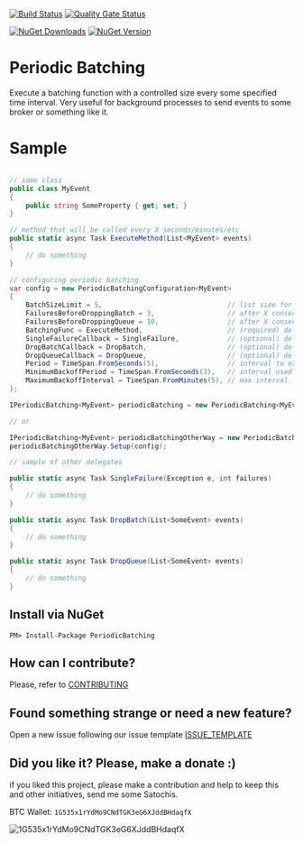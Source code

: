 [![Build Status](https://barradas.visualstudio.com/Contributions/_apis/build/status/NugetPackage/Periodic%20Batching?branchName=develop)](https://barradas.visualstudio.com/Contributions/_build/latest?definitionId=26&branchName=develop)
[![Quality Gate Status](https://sonarcloud.io/api/project_badges/measure?project=ThiagoBarradas_periodic-batching&metric=alert_status)](https://sonarcloud.io/dashboard?id=ThiagoBarradas_periodic-batching)
<!-- [![Coverage](https://sonarcloud.io/api/project_badges/measure?project=ThiagoBarradas_periodic-batching&metric=coverage)](https://sonarcloud.io/dashboard?id=ThiagoBarradas_periodic-batching) -->
[![NuGet Downloads](https://img.shields.io/nuget/dt/PeriodicBatching.svg)](https://www.nuget.org/packages/PeriodicBatching/)
[![NuGet Version](https://img.shields.io/nuget/v/PeriodicBatching.svg)](https://www.nuget.org/packages/PeriodicBatching/)

# Periodic Batching

Execute a batching function with a controlled size every some specified time interval. Very useful for background processes to send events to some broker or something like it.

# Sample

```c#

// some class 
public class MyEvent
{
    public string SomeProperty { get; set; }
}

// method that will be called every X seconds/minutes/etc
public static async Task ExecuteMethod(List<MyEvent> events)
{
    // do something
}

// configuring periodic batching
var config = new PeriodicBatchingConfiguration<MyEvent>
{
    BatchSizeLimit = 5,                               // list size for when BatchingFunc method is called. default 50.
    FailuresBeforeDroppingBatch = 3,                  // after X consecutive failures, current batch will be dropped. Use -1 to cancel this behavior. default 5.
    FailuresBeforeDroppingQueue = 10,                 // after X consecutive failures, all queue items will be dropped. Use -1 to cancel this behavior. deafult 10.
    BatchingFunc = ExecuteMethod,                     // (required) delegate called to process batch
    SingleFailureCallback = SingleFailure,            // (optional) delegate called when a single failure happens - exception and failure count are passed as parameter.
    DropBatchCallback = DropBatch,                    // (optional) delegate called when a batch is dropped - current batch items are passed as parameter.
    DropQueueCallback = DropQueue,                    // (optional) delegate called when a queue is dropped - all queue items are passed as parameter.
    Period = TimeSpan.FromSeconds(5),                 // interval to execute main method - BatchingFunc. default 10s.
    MinimumBackoffPeriod = TimeSpan.FromSeconds(3),   // interval used for next inteval when a failure happens. for each error, interval is increased exponentially based on this value. default 3s.
    MaximumBackoffInterval = TimeSpan.FromMinutes(5), // max interval. this parameter will limit the exponential interval. default 5m.
};

IPeriodicBatching<MyEvent> periodicBatching = new PeriodicBatching<MyEvent>(config);

// or 

IPeriodicBatching<MyEvent> periodicBatchingOtherWay = new PeriodicBatching<MyEvent>();
periodicBatchingOtherWay.Setup(config);

// sample of other delegates

public static async Task SingleFailure(Exception e, int failures)
{
    // do something
}

public static async Task DropBatch(List<SomeEvent> events)
{
    // do something
}

public static async Task DropQueue(List<SomeEvent> events)
{
    // do something
}

```

## Install via NuGet

```
PM> Install-Package PeriodicBatching
```

## How can I contribute?

Please, refer to [CONTRIBUTING](.github/CONTRIBUTING.md)

## Found something strange or need a new feature?

Open a new Issue following our issue template [ISSUE_TEMPLATE](.github/ISSUE_TEMPLATE.md)

## Did you like it? Please, make a donate :)

if you liked this project, please make a contribution and help to keep this and other initiatives, send me some Satochis.

BTC Wallet: `1G535x1rYdMo9CNdTGK3eG6XJddBHdaqfX`

![1G535x1rYdMo9CNdTGK3eG6XJddBHdaqfX](https://i.imgur.com/mN7ueoE.png)
